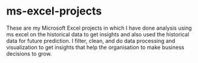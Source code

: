 # ms-excel-projects
These are my Microsoft Excel projects in which I have done analysis using ms excel on the historical data to get insights and also used the historical data for future prediction. I filter, clean, and do data processing and visualization to get insights that help the organisation to make business decisions to grow.
